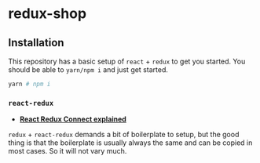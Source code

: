 # redux-shop

## Installation

This repository has a basic setup of `react` + `redux` to get you started. You should be able to `yarn/npm i` and just get started.

```bash
yarn # npm i

```

### `react-redux`

* [**React Redux Connect explained**](http://www.sohamkamani.com/blog/2017/03/31/react-redux-connect-explained/)

`redux` + `react-redux` demands a bit of boilerplate to setup, but the good thing is that the boilerplate is usually always the same and can be copied in most cases. So it will not vary much.
